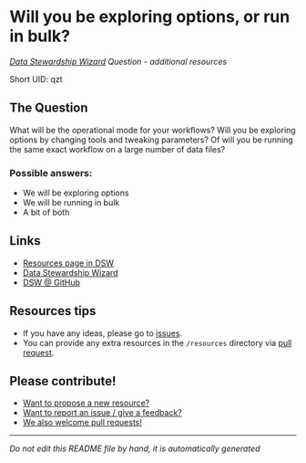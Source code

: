 # Will you be exploring options, or run in bulk?

*[Data Stewardship Wizard] Question - additional resources*

Short UID: qzt

## The Question

What will be the operational mode for your workflows? Will you be exploring options by changing tools and tweaking parameters? Of will you be running the same exact workflow on a large number of data files?

### Possible answers:

  * We will be exploring options 
  * We will be running in bulk 
  * A bit of both 

## Links

  * [Resources page in DSW]
  * [Data Stewardship Wizard]
  * [DSW @ GitHub]


## Resources tips

  * If you have any ideas, please go to [issues].
  * You can provide any extra resources in the `/resources` directory via [pull request].

## Please contribute!

  * [Want to propose a new resource?](https://github.com/DSQResources/DSQ-qzt/issues/new)
  * [Want to report an issue / give a feedback?](https://github.com/DSQResources/DSQ-qzt/issues/new)
  * [We also welcome pull requests!](https://github.com/DSQResources/DSQ-qzt/pulls)

----

*Do not edit this README file by hand, it is automatically generated*

[Data Stewardship Wizard]: https://dmp.fairdata.solutions
[Resources page in DSW]: https://dmp.fairdata.solutions/resources/qzt
[DSW @ GitHub]: https://github.com/DataStewardshipWizard
[issues]: https://help.github.com/articles/about-issues/
[pull request]: https://help.github.com/articles/about-pull-requests/